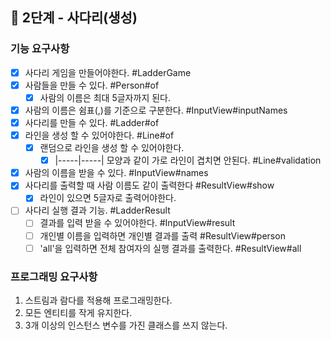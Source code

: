 ## 🚀 2단계 - 사다리(생성)

### 기능 요구사항

- [x] 사다리 게임을 만들어야한다. #LadderGame
- [x] 사람들을 만들 수 있다. #Person#of
  - [x] 사람의 이름은 최대 5글자까지 된다.
- [x] 사람의 이름은 쉼표(,)를 기준으로 구분한다. #InputView#inputNames
- [x] 사다리를 만들 수 있다. #Ladder#of
- [x] 라인을 생성 할 수 있어야한다. #Line#of
  - [x] 랜덤으로 라인을 생성 할 수 있어야한다.
    - [x] |-----|-----| 모양과 같이 가로 라인이 겹치면 안된다. #Line#validation
- [x] 사람의 이름을 받을 수 있다. #InputView#names
- [x] 사다리를 출력할 때 사람 이름도 같이 출력한다 #ResultView#show
  - [x] 라인이 있으면 5글자로 출력어야한다.

- [ ] 사다리 실행 결과 기능. #LadderResult
  - [ ] 결과를 입력 받을 수 있어야한다. #InputView#result
  - [ ] 개인별 이름을 입력하면 개인별 결과를 출력 #ResultView#person
  - [ ] 'all'을 입력하면 전체 참여자의 실행 결과를 출력한다. #ResultView#all

### 프로그래밍 요구사항

1. 스트림과 람다를 적용해 프로그래밍한다.
2. 모든 엔티티를 작게 유지한다.
3. 3개 이상의 인스턴스 변수를 가진 클래스를 쓰지 않는다.
